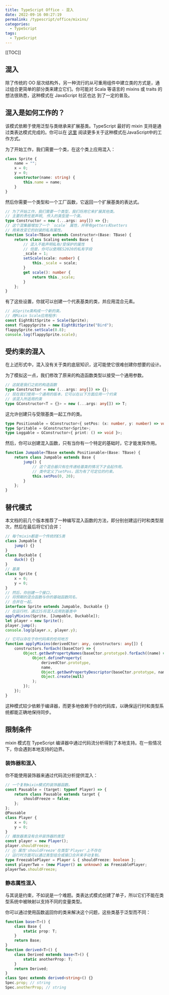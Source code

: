 ```yaml
---
title: TypeScript Office - 混入
date: 2022-09-16 00:27:19
permalink: /typescript/office/mixins/
categories:
  - TypeScript
tags: 
  - TypeScript
---
```


[[TOC]]



## 混入

除了传统的 OO 层次结构外，另一种流行的从可重用组件中建立类的方式是，通过组合更简单的部分类来建立它们。你可能对 Scala 等语言的 mixins 或 traits 的想法很熟悉，这种模式在 JavaScript 社区也达 到了一定的普及。

## 混入是如何工作的？

该模式依赖于使用泛型与类继承来扩展基类。TypeScript 最好的 mixin 支持是通过类表达模式完成的。你可以在 [这里](https://justinfagnani.com/2015/12/21/real-mixins-with-javascript-classes/) 阅读更多关于这种模式在JavaScript中的工作方式。

为了开始工作，我们需要一个类，在这个类上应用混入：

```typescript
class Sprite {
    name = "";
    x = 0;
    y = 0;
    constructor(name: string) {
        this.name = name;
    }
}
```

然后你需要一个类型和一个工厂函数，它返回一个扩展基类的表达式。

```typescript
// 为了开始工作，我们需要一个类型，我们将用它来扩展其他类。
// 主要的责任是声明, 传入的类型是一个类。
type Constructor = new (...args: any[]) => {};
// 这个混集器增加了一个 `scale` 属性，并带有getters和setters
// 用来改变它的封装的私有属性。
function Scale<TBase extends Constructor>(Base: TBase) {
    return class Scaling extends Base {
        // 混入不能声明私有/受保护的属性
        // 但是，你可以使用ES2020的私有字段
        _scale = 1;
        setScale(scale: number) {
            this._scale = scale;
        }
        get scale(): number {
            return this._scale;
        }
    };
}
```

有了这些设置，你就可以创建一个代表基类的类，并应用混合元素。

```typescript
// 从Sprite类构成一个新的类。
// 用Mixin Scale应用程序:
const EightBitSprite = Scale(Sprite);
const flappySprite = new EightBitSprite("Bird");
flappySprite.setScale(0.8);
console.log(flappySprite.scale);
```

## 受约束的混入

在上述形式中，混入没有关于类的底层知识，这可能使它很难创建你想要的设计。

为了模拟这一点，我们修改了原来的构造函数类型以接受一个通用参数。

```typescript
// 这就是我们之前的构造函数
type Constructor = new (...args: any[]) => {};
// 现在我们使用一个通用的版本，它可以在以下方面应用一个约束
// 该混入所适用的类
type GConstructor<T = {}> = new (...args: any[]) => T;
```

这允许创建只与受限基类一起工作的类。

```typescript
type Positionable = GConstructor<{ setPos: (x: number, y: number) => void }>;
type Spritable = GConstructor<Sprite>;
type Loggable = GConstructor<{ print: () => void }>;
```

然后，你可以创建混入函数，只有当你有一个特定的基础时，它才能发挥作用。

```typescript
function Jumpable<TBase extends Positionable>(Base: TBase) {
    return class Jumpable extends Base {
        jump() {
            // 这个混合器只有在传递给基类的情况下才会起作用。
            // 类中定义了setPos，因为有了可定位的约束。
            this.setPos(0, 20);
        }
    };
}
```

## 替代模式

本文档的前几个版本推荐了一种编写混入函数的方法，即分别创建运行时和类型层次，然后在最后将它们合并：

```typescript
// 每个mixin都是一个传统的ES类
class Jumpable {
    jump() {}
}
class Duckable {
    duck() {}
}
// 基类
class Sprite {
    x = 0;
    y = 0;
}
// 然后，你创建一个接口，
// 将预期的混合函数与你的基础函数同名，
// 合并在一起。
interface Sprite extends Jumpable, Duckable {}
// 在运行时，通过JS将混入应用到基类中
applyMixins(Sprite, [Jumpable, Duckable]);
let player = new Sprite();
player.jump();
console.log(player.x, player.y);

// 它可以存在于你代码库的任何地方
function applyMixins(derivedCtor: any, constructors: any[]) {
    constructors.forEach((baseCtor) => {
        Object.getOwnPropertyNames(baseCtor.prototype).forEach((name) => {
            Object.defineProperty(
                derivedCtor.prototype,
                name,
                Object.getOwnPropertyDescriptor(baseCtor.prototype, name) ||
                Object.create(null)
            );
        });
    });
}
```

这种模式较少依赖于编译器，而更多地依赖于你的代码库，以确保运行时和类型系统都能正确地保持同步。

## 限制条件

mixin 模式在 TypeScript 编译器中通过代码流分析得到了本地支持。在一些情况下，你会遇到本地支持的边界。

### 装饰器和混入

你不能使用装饰器来通过代码流分析提供混入：

```typescript
// 一个复制mixin模式的装饰器函数。
const Pausable = (target: typeof Player) => {
    return class Pausable extends target {
        shouldFreeze = false;
    };
};
@Pausable
class Player {
    x = 0;
    y = 0;
}
// 播放器类没有合并装饰器的类型
const player = new Player();
player.shouldFreeze;
// Ⓧ 属性'shouldFreeze'在类型'Player'上不存在
// 运行时方面可以通过类型组合或接口合并来手动复制。
type FreezablePlayer = Player & { shouldFreeze: boolean };
const playerTwo = (new Player() as unknown) as FreezablePlayer;
playerTwo.shouldFreeze;
```

### 静态属性混入

与其说是约束，不如说是一个难题。类表达式模式创建了单子，所以它们不能在类型系统中被映射以支持不同的变量类型。

你可以通过使用函数返回你的类来解决这个问题，这些类基于泛型而不同：

```typescript
function base<T>() {
    class Base {
        static prop: T;
    }
    return Base;
}
function derived<T>() {
    class Derived extends base<T>() {
        static anotherProp: T;
    }
    return Derived;
}
class Spec extends derived<string>() {}
Spec.prop; // string
Spec.anotherProp; // string
```

